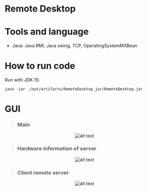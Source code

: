 # Remote Desktop
# Tools and language
* Java: Java RMI, Java swing, TCP, OperatingSystemMXBean
# How to run code
Run with JDK 15:
```shell 
java -jar ./out/artifacts/RemoteDesktop_jar/RemoteDesktop.jar
```

# GUI

> ### Main

<p align="center">
    <img src="screenshots/gui.gif" alt="alt text" style="max-width:100%;">
</p>


> ### Hardware information of server

<p align="center">
    <img src="screenshots/cpu.gif" alt="alt text" style="max-width:100%;">
</p>

> ### Client remote server

<p align="center">
    <img src="screenshots/remote.png" alt="alt text" style="max-width:100%;">
</p>

